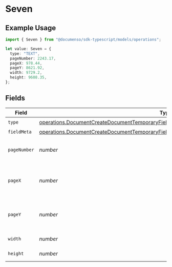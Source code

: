 # Seven

## Example Usage

```typescript
import { Seven } from "@documenso/sdk-typescript/models/operations";

let value: Seven = {
  type: "TEXT",
  pageNumber: 2243.17,
  pageX: 978.44,
  pageY: 8621.92,
  width: 9729.2,
  height: 9608.35,
};
```

## Fields

| Field                                                                                                                                                                                                    | Type                                                                                                                                                                                                     | Required                                                                                                                                                                                                 | Description                                                                                                                                                                                              |
| -------------------------------------------------------------------------------------------------------------------------------------------------------------------------------------------------------- | -------------------------------------------------------------------------------------------------------------------------------------------------------------------------------------------------------- | -------------------------------------------------------------------------------------------------------------------------------------------------------------------------------------------------------- | -------------------------------------------------------------------------------------------------------------------------------------------------------------------------------------------------------- |
| `type`                                                                                                                                                                                                   | [operations.DocumentCreateDocumentTemporaryFieldsDocumentsRequestRequestBodyRecipients7Type](../../models/operations/documentcreatedocumenttemporaryfieldsdocumentsrequestrequestbodyrecipients7type.md) | :heavy_check_mark:                                                                                                                                                                                       | N/A                                                                                                                                                                                                      |
| `fieldMeta`                                                                                                                                                                                              | [operations.DocumentCreateDocumentTemporaryFieldsDocumentsRequestFieldMeta](../../models/operations/documentcreatedocumenttemporaryfieldsdocumentsrequestfieldmeta.md)                                   | :heavy_minus_sign:                                                                                                                                                                                       | N/A                                                                                                                                                                                                      |
| `pageNumber`                                                                                                                                                                                             | *number*                                                                                                                                                                                                 | :heavy_check_mark:                                                                                                                                                                                       | The page number the field will be on.                                                                                                                                                                    |
| `pageX`                                                                                                                                                                                                  | *number*                                                                                                                                                                                                 | :heavy_check_mark:                                                                                                                                                                                       | The X coordinate of where the field will be placed.                                                                                                                                                      |
| `pageY`                                                                                                                                                                                                  | *number*                                                                                                                                                                                                 | :heavy_check_mark:                                                                                                                                                                                       | The Y coordinate of where the field will be placed.                                                                                                                                                      |
| `width`                                                                                                                                                                                                  | *number*                                                                                                                                                                                                 | :heavy_check_mark:                                                                                                                                                                                       | The width of the field.                                                                                                                                                                                  |
| `height`                                                                                                                                                                                                 | *number*                                                                                                                                                                                                 | :heavy_check_mark:                                                                                                                                                                                       | The height of the field.                                                                                                                                                                                 |